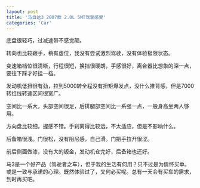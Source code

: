 ```yaml
---
layout: post
title: '马自达3 2007款 2.0L 5MT驾驶感受'
categories: 'Car'
---
```


底盘很轻巧，过减速带不感觉颠。

转向也比较跟手，稍有虚位，我没有尝试激烈驾驶，没有体验极限状态。

变速箱档位很清晰，行程很短，换挡很硬朗，手感很好，离合器比想象的深一点，要往下踩才好挂一档。

发动机低扭很有劲，拉到5000转全程没有扭矩爆发点，没什么推背感，但是7000转红线转速区间很宽广。

空间比一系大，头部空间很足，后排腿部空间比一系强一点，一般身高坐两人够用。

方向盘比较细，握感不错。手刹离得比较远，不太适应，但是不影响什么。

后备箱很浅。门很松，没有阻尼感，自己滑。门把手拉开很涩。

前后侧面做漆，没有大的钣金，发动机仓完好，后备箱也还好。

马3是一个好产品（驾驶者之车），但于我的生活有何用？只不过是为情怀买单。或是一致与承诺的心理。既然体验过了，又何必买呢。总有一天会有买车的需求，到时再买吧。
